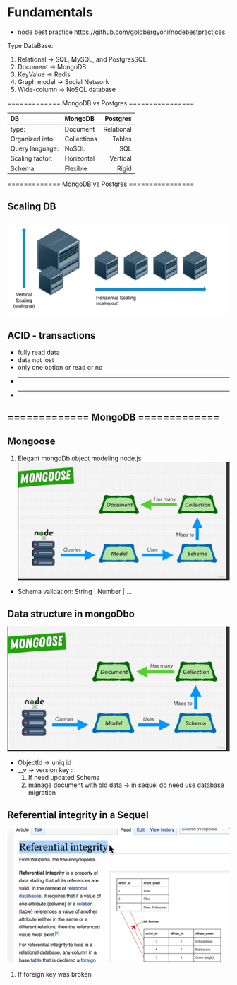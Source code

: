 # Fundamentals

- node best practice <https://github.com/goldbergyoni/nodebestpractices>

Type DataBase:

1. Relational -> SQL, MySQL, and PostgresSQL
2. Document -> MongoDB
3. KeyValue -> Redis
4. Graph model -> Social Network
5. Wide-column -> NoSQL database

============= MongoDB vs Postgres ================

|  DB             | MongoDB     | Postgres      |
| :---            |    :----    |       ---:    |
| type:           | Document    |  Relational   |
| Organized into: | Collections |  Tables       |
| Query language: | NoSQL       |  SQL          |
| Scaling factor: | Horizontal  |  Vertical     |
| Schema:         | Flexible    |  Rigid        |

============= MongoDB vs Postgres ================

## Scaling DB

![Scaling](Scaling.png)

## ACID - transactions

- fully read data
- data not lost
- only one option or read or no
- ___
- ___

## ============= MongoDB =============

## Mongoose

1. Elegant mongoDb object modeling node.js
![Mongoose model](image.png)

- Schema validation: String | Number | ...

## Data structure in mongoDbo

![Alt text](image.png)

- ObjectId -> uniq id
- __v -> version key :
  1. If need updated Schema
  2. manage document with old data -> in sequel db need use database migration

## Referential integrity in a Sequel

![Alt text](image-1.png)

1. If foreign key was broken
